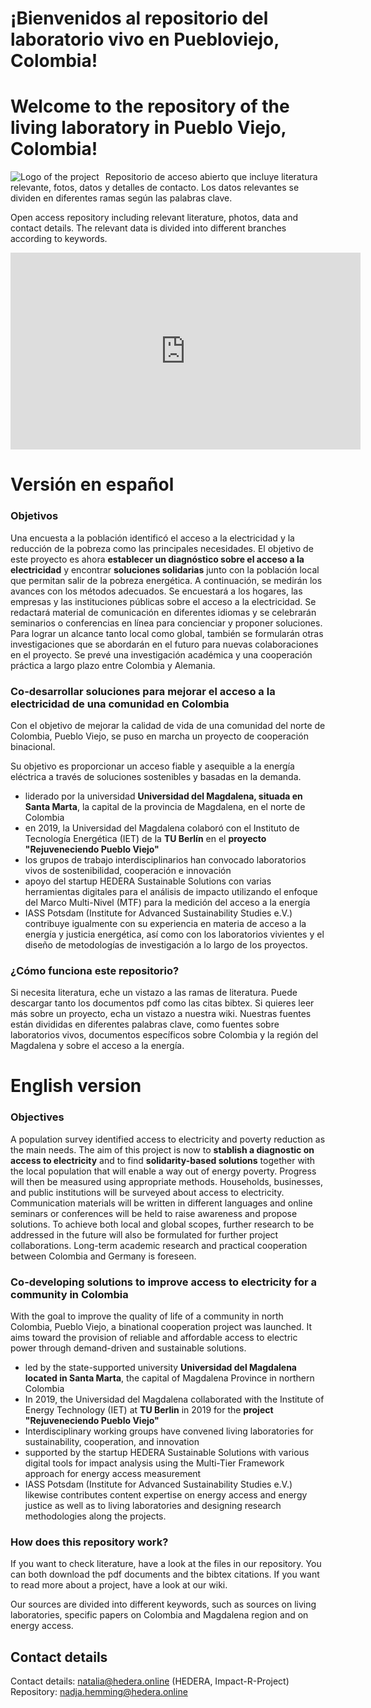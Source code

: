 # ¡Bienvenidos al repositorio del laboratorio vivo en Puebloviejo, Colombia!

# Welcome to the repository of the living laboratory in Pueblo Viejo, Colombia!

<img src="LOGO.png" alt="Logo of the project" style="float: left; margin-right: 10px;" />


Repositorio de acceso abierto que incluye literatura relevante, fotos, datos y detalles de contacto.
Los datos relevantes se dividen en diferentes ramas según las palabras clave.


Open access repository including relevant literature, photos, data and contact details.
The relevant data is divided into different branches according to keywords.


<iframe width="560" height="315" src="https://www.youtube.com/embed/gZjg6wSJtIw" title="YouTube video player" frameborder="0" allow="accelerometer; autoplay; clipboard-write; encrypted-media; gyroscope; picture-in-picture" allowfullscreen></iframe>



# Versión en español

### Objetivos

Una encuesta a la población identificó el acceso a la electricidad y la reducción de la pobreza como las principales necesidades. 
El objetivo de este proyecto es ahora **establecer un diagnóstico sobre el acceso a la electricidad** y encontrar **soluciones solidarias** junto con la población local que permitan salir de la pobreza energética.
A continuación, se medirán los avances con los métodos adecuados. Se encuestará a los hogares, las empresas y las instituciones públicas sobre el acceso a la electricidad. Se redactará material de comunicación en diferentes idiomas y se celebrarán seminarios o conferencias en línea para concienciar y proponer soluciones. Para lograr un alcance tanto local como global, también se formularán otras investigaciones que se abordarán en el futuro para nuevas colaboraciones en el proyecto. Se prevé una investigación académica y una cooperación práctica a largo plazo entre Colombia y Alemania.


### Co-desarrollar soluciones para mejorar el acceso a la electricidad de una comunidad en Colombia

Con el objetivo de mejorar la calidad de vida de una comunidad del norte de Colombia, Pueblo Viejo, se puso en marcha un proyecto de cooperación binacional. 

Su objetivo es proporcionar un acceso fiable y asequible a la energía eléctrica a través de soluciones sostenibles y basadas en la demanda. 
* liderado por la universidad **Universidad del Magdalena, situada en Santa Marta**, la capital de la provincia de Magdalena, en el norte de Colombia
* en 2019, la Universidad del Magdalena colaboró con el Instituto de Tecnología Energética (IET) de la **TU Berlín** en el **proyecto "Rejuveneciendo Pueblo Viejo"**
* los grupos de trabajo interdisciplinarios han convocado laboratorios vivos de sostenibilidad, cooperación e innovación
* apoyo del startup HEDERA Sustainable Solutions con varias herramientas digitales para el análisis de impacto utilizando el enfoque del Marco Multi-Nivel (MTF) para la medición del acceso a la energía
* IASS Potsdam (Institute for Advanced Sustainability Studies e.V.) contribuye igualmente con su experiencia en materia de acceso a la energía y justicia energética, así como con los laboratorios vivientes y el diseño de metodologías de investigación a lo largo de los proyectos.


### ¿Cómo funciona este repositorio?

Si necesita literatura, eche un vistazo a las ramas de literatura. Puede descargar tanto los documentos pdf como las citas bibtex. Si quieres leer más sobre un proyecto, echa un vistazo a nuestra wiki. 
Nuestras fuentes están divididas en diferentes palabras clave, como fuentes sobre laboratorios vivos, documentos específicos sobre Colombia y la región del Magdalena y sobre el acceso a la energía. 




# English version

### Objectives

A population survey identified access to electricity and poverty reduction as the main needs. 
The aim of this project is now to **stablish a diagnostic on access to electricity** and to find **solidarity-based solutions** together with the local population that will enable a way out of energy poverty.
Progress will then be measured using appropriate methods. Households, businesses, and public institutions will be surveyed about access to electricity. Communication materials will be written in different languages and online seminars or conferences will be held to raise awareness and propose solutions. To achieve both local and global scopes, further research to be addressed in the future will also be formulated for further project collaborations. Long-term academic research and practical cooperation between Colombia and Germany is foreseen.

### Co-developing solutions to improve access to electricity for a community in Colombia

With the goal to improve the quality of life of a community in north Colombia, Pueblo Viejo, a binational cooperation project was launched. 
It aims toward the provision of reliable and affordable access to electric power through demand-driven and sustainable solutions.  


* led by the state-supported university **Universidad del Magdalena located in Santa Marta**, the capital of Magdalena Province in northern Colombia
* In 2019, the Universidad del Magdalena collaborated with the Institute of Energy Technology (IET) at **TU Berlin** in 2019 for the **project "Rejuveneciendo Pueblo Viejo"**
* Interdisciplinary working groups have convened living laboratories for sustainability, cooperation, and innovation
* supported by the startup HEDERA Sustainable Solutions with various digital tools for impact analysis using the Multi-Tier Framework approach for energy access measurement
* IASS Potsdam (Institute for Advanced Sustainability Studies e.V.) likewise contributes content expertise on energy access and energy justice as well as to living laboratories and designing research methodologies along the projects.

### How does this repository work?

If you want to check literature, have a look at the files in our repository.  You can both download the pdf documents and the bibtex citations. 
If you want to read more about a project, have a look at our wiki.

Our sources are divided into different keywords, such as sources on living laboratories, specific papers on Colombia and Magdalena region and on energy access. 



## Contact details

Contact details: natalia@hedera.online (HEDERA, Impact-R-Project)
Repository: nadja.hemming@hedera.online

